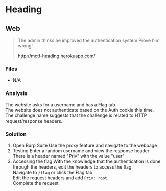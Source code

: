 # Heading
## Web

> The admin thinks he improved the authentication system
> Prove him wrong!
>
> http://mctf-heading.herokuapp.com/

### Files
- N/A

### Analysis
The website asks for a username and has a Flag tab.<br />
The website does not authenticate based on the Auth cookie this time.<br />
The challenge name suggests that the challenge is related to HTTP request/response headers.

### Solution
1. Open Burp Suite
   Use the proxy feature and navigate to the webpage
2. Testing
   Enter a random username and view the response header<br />
   There is a header named "Priv" with the value "user"
3. Accessing the flag
   With the knowledge that the authentication is done through the headers, edit the headers to access the flag<br />
   Navigate to ```/flag``` or click the Flag tab<br />
   Edit the request headers and add ```Priv: root```<br />
   Complete the request
   
